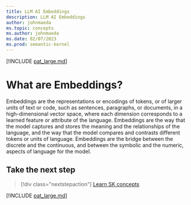 ```yaml
---
title: LLM AI Embeddings
description: LLM AI Embeddings
author: johnmaeda
ms.topic: concepts
ms.author: johnmaeda
ms.date: 02/07/2023
ms.prod: semantic-kernel
---
```


[!INCLUDE [pat_large.md](../includes/pat_large.md)]

# What are Embeddings?

Embeddings are the representations or encodings of tokens, or of larger units of text or code, such as sentences, paragraphs, or documents, in a high-dimensional vector space, where each dimension corresponds to a learned feature or attribute of the language. Embeddings are the way that the model captures and stores the meaning and the relationships of the language, and the way that the model compares and contrasts different tokens or units of language. Embeddings are the bridge between the discrete and the continuous, and between the symbolic and the numeric, aspects of language for the model.

## Take the next step

> [!div class="nextstepaction"]
> [Learn SK concepts](../concepts-sk/overview)

[!INCLUDE [pat_large.md](../includes/pat_large.md)]
